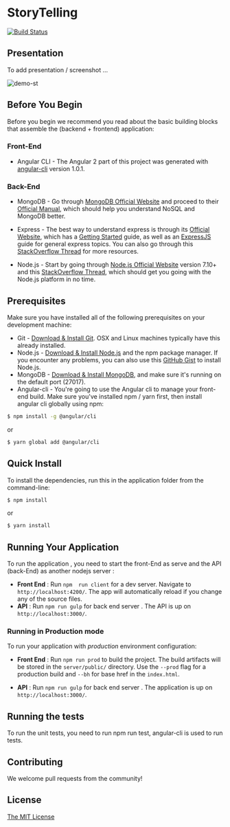 # StoryTelling

[![Build Status](https://travis-ci.org/weareopensource/storytelling.svg?branch=master)](https://travis-ci.org/weareopensource/storytelling)


## Presentation 

To add presentation / screenshot ...

![demo-st](https://user-images.githubusercontent.com/3341461/27769855-9fb89262-5f33-11e7-9cb1-86afd955076b.gif)



## Before You Begin

Before you begin we recommend you read about the basic building blocks that assemble the (backend + frontend) application:

### Front-End

* Angular CLI - The Angular 2 part of this project was generated with [angular-cli](https://github.com/angular/angular-cli)   version 1.0.1.

### Back-End

* MongoDB - Go through [MongoDB Official Website](http://mongodb.org/) and proceed to their [Official Manual](http://docs.mongodb.org/manual/), which should help you understand NoSQL and MongoDB better.

* Express - The best way to understand express is through its [Official Website](http://expressjs.com/), which has a [Getting Started](http://expressjs.com/starter/installing.html) guide, as well as an [ExpressJS](http://expressjs.com/en/guide/routing.html) guide for general express topics. You can also go through this [StackOverflow Thread](http://stackoverflow.com/questions/8144214/learning-express-for-node-js) for more resources.

* Node.js - Start by going through [Node.js Official Website](http://nodejs.org/) version 7.10+ and this [StackOverflow Thread](http://stackoverflow.com/questions/2353818/how-do-i-get-started-with-node-js), which should get you going with the Node.js platform in no time.

## Prerequisites

Make sure you have installed all of the following prerequisites on your development machine:

* Git - [Download & Install Git](https://git-scm.com/downloads). OSX and Linux machines typically have this already installed.
* Node.js - [Download & Install Node.js](https://nodejs.org/en/download/) and the npm package manager. If you encounter any problems, you can also use this [GitHub Gist](https://gist.github.com/isaacs/579814) to install Node.js.
* MongoDB - [Download & Install MongoDB](http://www.mongodb.org/downloads), and make sure it's running on the default port (27017).
* Angular-cli  - You're going to use the Angular cli to manage your front-end build. Make sure you've installed npm / yarn first, then install angular cli globally using npm:

```bash
$ npm install -g @angular/cli
```

or

```bash
$ yarn global add @angular/cli
```

## Quick Install

To install the dependencies, run this in the application folder from the command-line:

```bash
$ npm install
```
or 
```bash
$ yarn install
```

## Running Your Application
   To run the application , you need to start the front-End as serve and the API (back-End) as another nodejs server :
* **Front End** : Run `npm  run client` for a dev server. Navigate to `http://localhost:4200/`. The app will automatically reload if you change any of the source files.
* **API** :  Run `npm run gulp` for back end server . The API is up on `http://localhost:3000/`.

### Running in Production mode
   To run your application with *production* environment configuration:

* **Front End** : Run `npm run prod` to build the project. The build artifacts will be stored in the `server/public/` directory. Use the `--prod` flag for a production build and `--bh` for base href in the `index.html`.

* **API** :  Run `npm run gulp` for back end server . The application is up on `http://localhost:3000/`.

## Running the tests
  To run the unit tests, you need to run npm run test, angular-cli is used to run tests.


## Contributing
We welcome pull requests from the community!

## License
[The MIT License](LICENSE.md)
